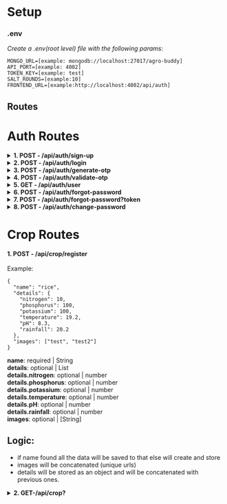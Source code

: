 # Setup

### .env

_Create a .env(root level) file with the following params:_

    MONGO_URL=[example: mongodb://localhost:27017/agro-buddy]
    API_PORT=[example: 4002]
    TOKEN_KEY=[example: test]
    SALT_ROUNDS=[example:10]
    FRONTEND_URL=[example:http://localhost:4002/api/auth]

## Routes

# Auth Routes

<details>
<summary> <b> 1. POST - /api/auth/sign-up </b> </summary>

<br>
Example:

```
{
  "firstName": "John",
  "lastName": "Doe",
  "email": "johndoe@example.com",
  "password": "buar13@iep",
  "role": "USER"
}
```

**firstName**: required | String <br>
**lastName**: required | String <br>
**email**: required | String <br>
**password**: required | String <br>
**role**: required | String <br>

<h2>Logic:</h2>

- if email and password are valid then data will be saved
- password will be hashed before being saved
- otp will be sent for verification ot the provided email automatically
<br>
</details>

<details>
<summary><b>2. POST - /api/auth/login </b></summary>

<br>
Example:

```
{
  "email": "johndoe@example.com",
  "password": "buar13@iep"
}
```

**email**: required | String <br>
**password**: required | String <br>

<h2>Logic:</h2>

- if email and password are valid and correct data will be retrieved
- otp will be sent for verification if email is not verified
<br>
</details>

<details>
<summary><b>3. POST - /api/auth/generate-otp</b></summary>
<br>
Example:

```
{
  "email": "johndoe@example.com"
}
```

**email**: required | String <br>

<h2>Logic:</h2>

- create an otp with email and sent through mail
<br>
</details>

<details>
<summary><b>4. POST - /api/auth/validate-otp</b></summary>
<br>
Example:

```
{
  "email": "johndoe@example.com",
  "otp": "yVNrv7"
}
```

**email**: required | String <br>

<h2>Logic:</h2>

- create an otp with email and sent through mail
<br>
</details>

<details>
<summary><b>5. GET - /api/auth/user </b></summary>
<br>
Example:

```
http://localhost:4002/api/auth/user
```

<h2>Headers:</h2> 'authorization'
<br>
</details>

<details>
<summary><b>6. POST - /api/auth/forgot-password</b></summary>
<br>
Example:

```
{
  "email": "johndoe@example.com"
}
```

**email**: required | String <br>

<br>
</details>

<details>
<summary><b>7. POST - /api/auth/forgot-password?token</b></summary>
<br>
Example:

- URL: http://localhost:8080/api/auth/forgot-password?token="123"

```
{
  "email": "johndoe@example.com",
  "newPassword": "testpassword"
}
```

**email**: required | String <br>
**newPassword**: required | String <br>

<br>
</details>

<details>
<summary><b>8. POST - /api/auth/change-password </b></summary>
<br>
Example:

```
{
  "oldPassword": "oldPassword",
  "newPassword": "newPassword"
}
```

**oldPassword**: required | String <br>
**newPassword**: required | String <br>

<h2>Headers:</h2> 'authorization'
<br>
</details>

# Crop Routes

<detials>
<summary><b>1. POST - /api/crop/register</b></summary>
<br>
Example:

```
{
  "name": "rice",
  "details": {
    "nitrogen": 10,
    "phosphorus": 100,
    "potassium": 100,
    "temperature": 19.2,
    "pH": 8.3,
    "rainfall": 20.2
  },
  "images": ["test", "test2"]
}
```

**name**: required | String <br>
**details**: optional | List <br>
**details.nitrogen**: optional | number <br>
**details.phosphorus**: optional | number <br>
**details.potassium**: optional | number <br>
**details.temperature**: optional | number <br>
**details.pH**: optional | number <br>
**details.rainfall**: optional | number <br>
**images**: optional | [String] <br>

<h2>Logic:</h2>

- if name found all the data will be saved to that else will create and store
- images will be concatenated (unique urls)
- details will be stored as an object and will be concatenated with previous ones.
  <br></details>

<details>
<summary><b>2. GET-/api/crop?<quries></b></summary>
<br>
Example:

```
http://localhost:4002/api/crop?nitrogen=10
```

- Queries \*
<br>
**name**: optional | String <br>
**nitrogen**: optional | number <br>
**fromNitrogenLevel**: optional | number <br>
**toNitrogenLevel**: optional | number <br>
**phosphorus**: optional | number <br>
**fromPhosphorusLevel**: optional | number <br>
**toPhosphorusLevel**: optional | number <br>
**potassium**: optional | number <br>
**fromPotassiumLevel**: optional | number <br>
**toPotassiumLevel**: optional | number <br>
**temperature**: optional | number <br>
**fromTemperatureLevel**: optional | number <br>
**toTemperatureLevel**: optional | number <br>
**humidity**: optional | number <br>
**fromHumidityLevel**: optional | number <br>
**toHumidityLevel**: optional | number <br>
**ph**: optional | number <br>
**fromPHLevel**: optional | number <br>
**toPHLevel**: optional | number <br>
**rainfall**: optional | number <br>
**fromRainfallLevel**: optional | number <br>
**toRainfallLevel**: optional | number <br>
</details>
